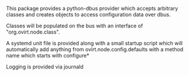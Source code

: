 This package provides a python-dbus provider which accepts arbitrary classes and creates objects to access configuration data over dbus.

Classes will be populated on the bus with an interface of "org.ovirt.node.class".

A systemd unit file is provided along with a small startup script which will automatically add anything from ovirt.node.config.defaults with a method name which starts with configure\*

Logging is provided via journald
